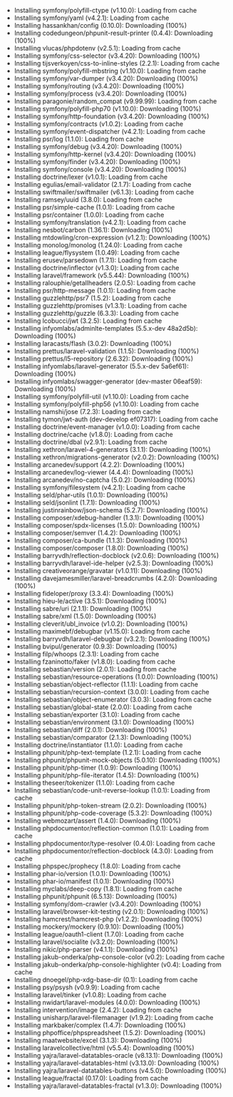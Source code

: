   - Installing symfony/polyfill-ctype (v1.10.0): Loading from cache
  - Installing symfony/yaml (v4.2.1): Loading from cache
  - Installing hassankhan/config (0.10.0): Downloading (100%)
  - Installing codedungeon/phpunit-result-printer (0.4.4): Downloading (100%)
  - Installing vlucas/phpdotenv (v2.5.1): Loading from cache
  - Installing symfony/css-selector (v3.4.20): Downloading (100%)
  - Installing tijsverkoyen/css-to-inline-styles (2.2.1): Loading from cache
  - Installing symfony/polyfill-mbstring (v1.10.0): Loading from cache
  - Installing symfony/var-dumper (v3.4.20): Downloading (100%)
  - Installing symfony/routing (v3.4.20): Downloading (100%)
  - Installing symfony/process (v3.4.20): Downloading (100%)
  - Installing paragonie/random_compat (v9.99.99): Loading from cache
  - Installing symfony/polyfill-php70 (v1.10.0): Downloading (100%)
  - Installing symfony/http-foundation (v3.4.20): Downloading (100%)
  - Installing symfony/contracts (v1.0.2): Loading from cache
  - Installing symfony/event-dispatcher (v4.2.1): Loading from cache
  - Installing psr/log (1.1.0): Loading from cache
  - Installing symfony/debug (v3.4.20): Downloading (100%)
  - Installing symfony/http-kernel (v3.4.20): Downloading (100%)
  - Installing symfony/finder (v3.4.20): Downloading (100%)
  - Installing symfony/console (v3.4.20): Downloading (100%)
  - Installing doctrine/lexer (v1.0.1): Loading from cache
  - Installing egulias/email-validator (2.1.7): Loading from cache
  - Installing swiftmailer/swiftmailer (v6.1.3): Loading from cache
  - Installing ramsey/uuid (3.8.0): Loading from cache
  - Installing psr/simple-cache (1.0.1): Loading from cache
  - Installing psr/container (1.0.0): Loading from cache
  - Installing symfony/translation (v4.2.1): Loading from cache
  - Installing nesbot/carbon (1.36.1): Downloading (100%)
  - Installing mtdowling/cron-expression (v1.2.1): Downloading (100%)
  - Installing monolog/monolog (1.24.0): Loading from cache
  - Installing league/flysystem (1.0.49): Loading from cache
  - Installing erusev/parsedown (1.7.1): Loading from cache
  - Installing doctrine/inflector (v1.3.0): Loading from cache
  - Installing laravel/framework (v5.5.44): Downloading (100%)
  - Installing ralouphie/getallheaders (2.0.5): Loading from cache
  - Installing psr/http-message (1.0.1): Loading from cache
  - Installing guzzlehttp/psr7 (1.5.2): Loading from cache
  - Installing guzzlehttp/promises (v1.3.1): Loading from cache
  - Installing guzzlehttp/guzzle (6.3.3): Loading from cache
  - Installing lcobucci/jwt (3.2.5): Loading from cache
  - Installing infyomlabs/adminlte-templates (5.5.x-dev 48a2d5b): Downloading (100%)
  - Installing laracasts/flash (3.0.2): Downloading (100%)
  - Installing prettus/laravel-validation (1.1.5): Downloading (100%)
  - Installing prettus/l5-repository (2.6.32): Downloading (100%)
  - Installing infyomlabs/laravel-generator (5.5.x-dev 5a6ef61): Downloading (100%)
  - Installing infyomlabs/swagger-generator (dev-master 06eaf59): Downloading (100%)
  - Installing symfony/polyfill-util (v1.10.0): Loading from cache
  - Installing symfony/polyfill-php56 (v1.10.0): Loading from cache
  - Installing namshi/jose (7.2.3): Loading from cache
  - Installing tymon/jwt-auth (dev-develop ef07317): Loading from cache
  - Installing doctrine/event-manager (v1.0.0): Loading from cache
  - Installing doctrine/cache (v1.8.0): Loading from cache
  - Installing doctrine/dbal (v2.9.1): Loading from cache
  - Installing xethron/laravel-4-generators (3.1.1): Downloading (100%)
  - Installing xethron/migrations-generator (v2.0.2): Downloading (100%)
  - Installing arcanedev/support (4.2.2): Downloading (100%)
  - Installing arcanedev/log-viewer (4.4.4): Downloading (100%)
  - Installing arcanedev/no-captcha (5.0.2): Downloading (100%)
  - Installing symfony/filesystem (v4.2.1): Loading from cache
  - Installing seld/phar-utils (1.0.1): Downloading (100%)
  - Installing seld/jsonlint (1.7.1): Downloading (100%)
  - Installing justinrainbow/json-schema (5.2.7): Downloading (100%)
  - Installing composer/xdebug-handler (1.3.1): Downloading (100%)
  - Installing composer/spdx-licenses (1.5.0): Downloading (100%)
  - Installing composer/semver (1.4.2): Downloading (100%)
  - Installing composer/ca-bundle (1.1.3): Downloading (100%)
  - Installing composer/composer (1.8.0): Downloading (100%)
  - Installing barryvdh/reflection-docblock (v2.0.6): Downloading (100%)
  - Installing barryvdh/laravel-ide-helper (v2.5.3): Downloading (100%)
  - Installing creativeorange/gravatar (v1.0.11): Downloading (100%)
  - Installing davejamesmiller/laravel-breadcrumbs (4.2.0): Downloading (100%)
  - Installing fideloper/proxy (3.3.4): Downloading (100%)
  - Installing hieu-le/active (3.5.1): Downloading (100%)
  - Installing sabre/uri (2.1.1): Downloading (100%)
  - Installing sabre/xml (1.5.0): Downloading (100%)
  - Installing cleverit/ubl_invoice (v1.0.2): Downloading (100%)
  - Installing maximebf/debugbar (v1.15.0): Loading from cache
  - Installing barryvdh/laravel-debugbar (v3.2.1): Downloading (100%)
  - Installing bvipul/generator (0.9.3): Downloading (100%)
  - Installing filp/whoops (2.3.1): Loading from cache
  - Installing fzaninotto/faker (v1.8.0): Loading from cache
  - Installing sebastian/version (2.0.1): Loading from cache
  - Installing sebastian/resource-operations (1.0.0): Downloading (100%)
  - Installing sebastian/object-reflector (1.1.1): Loading from cache
  - Installing sebastian/recursion-context (3.0.0): Loading from cache
  - Installing sebastian/object-enumerator (3.0.3): Loading from cache
  - Installing sebastian/global-state (2.0.0): Loading from cache
  - Installing sebastian/exporter (3.1.0): Loading from cache
  - Installing sebastian/environment (3.1.0): Downloading (100%)
  - Installing sebastian/diff (2.0.1): Downloading (100%)
  - Installing sebastian/comparator (2.1.3): Downloading (100%)
  - Installing doctrine/instantiator (1.1.0): Loading from cache
  - Installing phpunit/php-text-template (1.2.1): Loading from cache
  - Installing phpunit/phpunit-mock-objects (5.0.10): Downloading (100%)
  - Installing phpunit/php-timer (1.0.9): Downloading (100%)
  - Installing phpunit/php-file-iterator (1.4.5): Downloading (100%)
  - Installing theseer/tokenizer (1.1.0): Loading from cache
  - Installing sebastian/code-unit-reverse-lookup (1.0.1): Loading from cache
  - Installing phpunit/php-token-stream (2.0.2): Downloading (100%)
  - Installing phpunit/php-code-coverage (5.3.2): Downloading (100%)
  - Installing webmozart/assert (1.4.0): Downloading (100%)
  - Installing phpdocumentor/reflection-common (1.0.1): Loading from cache
  - Installing phpdocumentor/type-resolver (0.4.0): Loading from cache
  - Installing phpdocumentor/reflection-docblock (4.3.0): Loading from cache
  - Installing phpspec/prophecy (1.8.0): Loading from cache
  - Installing phar-io/version (1.0.1): Downloading (100%)
  - Installing phar-io/manifest (1.0.1): Downloading (100%)
  - Installing myclabs/deep-copy (1.8.1): Loading from cache
  - Installing phpunit/phpunit (6.5.13): Downloading (100%)
  - Installing symfony/dom-crawler (v3.4.20): Downloading (100%)
  - Installing laravel/browser-kit-testing (v2.0.1): Downloading (100%)
  - Installing hamcrest/hamcrest-php (v1.2.2): Downloading (100%)
  - Installing mockery/mockery (0.9.10): Downloading (100%)
  - Installing league/oauth1-client (1.7.0): Loading from cache
  - Installing laravel/socialite (v3.2.0): Downloading (100%)
  - Installing nikic/php-parser (v4.1.1): Downloading (100%)
  - Installing jakub-onderka/php-console-color (v0.2): Loading from cache
  - Installing jakub-onderka/php-console-highlighter (v0.4): Loading from cache
  - Installing dnoegel/php-xdg-base-dir (0.1): Loading from cache
  - Installing psy/psysh (v0.9.9): Loading from cache
  - Installing laravel/tinker (v1.0.8): Loading from cache
  - Installing nwidart/laravel-modules (4.0.0): Downloading (100%)
  - Installing intervention/image (2.4.2): Loading from cache
  - Installing unisharp/laravel-filemanager (v1.9.2): Loading from cache
  - Installing markbaker/complex (1.4.7): Downloading (100%)
  - Installing phpoffice/phpspreadsheet (1.5.2): Downloading (100%)
  - Installing maatwebsite/excel (3.1.3): Downloading (100%)
  - Installing laravelcollective/html (v5.5.4): Downloading (100%)
  - Installing yajra/laravel-datatables-oracle (v8.13.1): Downloading (100%)
  - Installing yajra/laravel-datatables-html (v3.13.0): Downloading (100%)
  - Installing yajra/laravel-datatables-buttons (v4.5.0): Downloading (100%)
  - Installing league/fractal (0.17.0): Loading from cache
  - Installing yajra/laravel-datatables-fractal (v1.3.0): Downloading (100%)